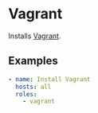 # Vagrant

Installs [Vagrant](https://developer.hashicorp.com/vagrant).

## Examples

```yaml
- name: Install Vagrant
  hosts: all
  roles:
    - vagrant
```
